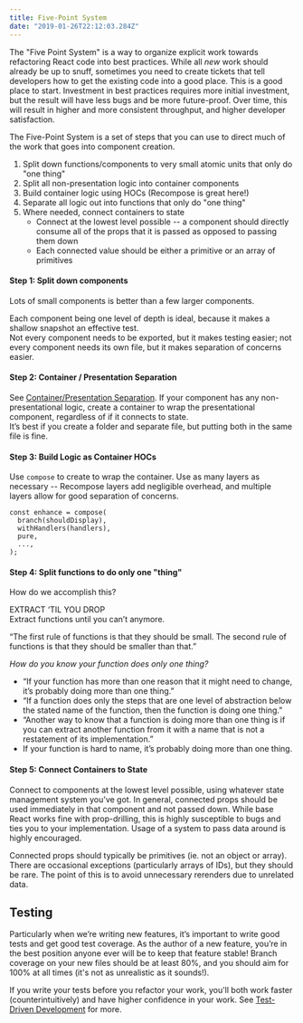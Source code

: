 ```yaml
---
title: Five-Point System
date: "2019-01-26T22:12:03.284Z"
---
```


The "Five Point System" is a way to organize explicit work towards refactoring React code into best practices. While all _new_ work should already be up to snuff, sometimes you need to create tickets that tell developers how to get the existing code into a good place. This is a good place to start. Investment in best practices requires more initial investment, but the result will have less bugs and be more future-proof. Over time, this will result in higher and more consistent throughput, and higher developer satisfaction.

The Five-Point System is a set of steps that you can use to direct much of the work that goes into component creation.

1. Split down functions/components to very small atomic units that only do "one thing"
2. Split all non-presentation logic into container components
3. Build container logic using HOCs (Recompose is great here!)
4. Separate all logic out into functions that only do "one thing"
5. Where needed, connect containers to state
   - Connect at the lowest level possible -- a component should directly consume all of the props that it is passed as opposed to passing them down
   - Each connected value should be either a primitive or an array of primitives

#### Step 1: Split down components

Lots of small components is better than a few larger components.

Each component being one level of depth is ideal, because it makes a shallow snapshot an effective test.  
Not every component needs to be exported, but it makes testing easier; not every component needs its own file, but it makes separation of concerns easier.

#### Step 2: Container / Presentation Separation

See [Container/Presentation Separation](/container-presentation-separation).
If your component has any non-presentational logic, create a container to wrap the presentational component, regardless of if it connects to state.  
It’s best if you create a folder and separate file, but putting both in the same file is fine.

#### Step 3: Build Logic as Container HOCs

Use `compose` to create to wrap the container. Use as many layers as necessary -- Recompose layers add negligible overhead, and multiple layers allow for good separation of concerns.

```
const enhance = compose(
  branch(shouldDisplay),
  withHandlers(handlers),
  pure,
  ...,
);
```

#### Step 4: Split functions to do only one "thing"

How do we accomplish this?

EXTRACT ‘TIL YOU DROP  
Extract functions until you can’t anymore.

“The first rule of functions is that they should be small. The second rule of functions is that they should be smaller than that.”

_How do you know your function does only one thing?_

- “If your function has more than one reason that it might need to change, it’s probably doing more than one thing.”
- “If a function does only the steps that are one level of abstraction below the stated name of the function, then the function is doing one thing.”
- “Another way to know that a function is doing more than one thing is if you can extract another function from it with a name that is not a restatement of its implementation.”
- If your function is hard to name, it’s probably doing more than one thing.

#### Step 5: Connect Containers to State

Connect to components at the lowest level possible, using whatever state management system you've got. In general, connected props should be used immediately in that component and not passed down. While base React works fine with prop-drilling, this is highly susceptible to bugs and ties you to your implementation. Usage of a system to pass data around is highly encouraged.

Connected props should typically be primitives (ie. not an object or array). There are occasional exceptions (particularly arrays of IDs), but they should be rare. The point of this is to avoid unnecessary rerenders due to unrelated data.

## Testing

Particularly when we’re writing new features, it’s important to write good tests and get good test coverage. As the author of a new feature, you’re in the best position anyone ever will be to keep that feature stable! Branch coverage on your new files should be at least 80%, and you should aim for 100% at all times (it's not as unrealistic as it sounds!).

If you write your tests before you refactor your work, you'll both work faster (counterintuitively) and have higher confidence in your work. See [Test-Driven Development](/test-driven-development) for more.
